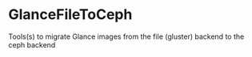 # GlanceFileToCeph
Tools(s) to migrate Glance images from the file (gluster) backend to the ceph backend 
